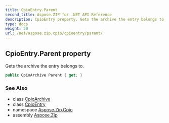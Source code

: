 ```yaml
---
title: CpioEntry.Parent
second_title: Aspose.ZIP for .NET API Reference
description: CpioEntry property. Gets the archive the entry belongs to
type: docs
weight: 50
url: /net/aspose.zip.cpio/cpioentry/parent/
---
```

## CpioEntry.Parent property

Gets the archive the entry belongs to.

```csharp
public CpioArchive Parent { get; }
```

### See Also

* class [CpioArchive](../../cpioarchive/)
* class [CpioEntry](../)
* namespace [Aspose.Zip.Cpio](../../cpioentry/)
* assembly [Aspose.Zip](../../../)



